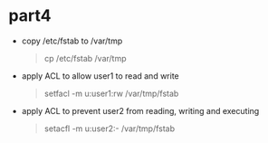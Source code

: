 # part4

* copy /etc/fstab to /var/tmp
  > cp /etc/fstab  /var/tmp

* apply ACL to allow user1 to read and write
  > setfacl -m u:user1:rw /var/tmp/fstab

* apply ACL to prevent user2 from reading, writing and executing
  > setacfl -m u:user2:- /var/tmp/fstab
